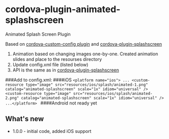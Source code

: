 cordova-plugin-animated-splashscreen
============================
Animated Splash Screen Plugin

Based on 
[cordova-custom-config plugin](https://github.com/dpa99c/cordova-custom-config)
and 
[cordova-plugin-splashscreen](https://github.com/apache/cordova-plugin-splashscreen)

1. Animation based on changing images one-by-one. Created animation slides and place to the resourses directory
2. Update config.xml file (listed below)
3. API is the same as in [cordova-plugin-splashscreen](https://github.com/apache/cordova-plugin-splashscreen) 

###Add to config.xml:
####iOS
`<platform name="ios">
...
<custom-resource type="image" src="resources/ios/splash/animated-1.png" catalog="animated-splashscreen" scale="1x" idiom="universal" />
        <custom-resource type="image" src="resources/ios/splash/animated-2.png" catalog="animated-splashscreen" scale="1x" idiom="universal" />
        ...</platform>
`
####Android
not ready yet


## What's new
 - 1.0.0 - initial code, added iOS support